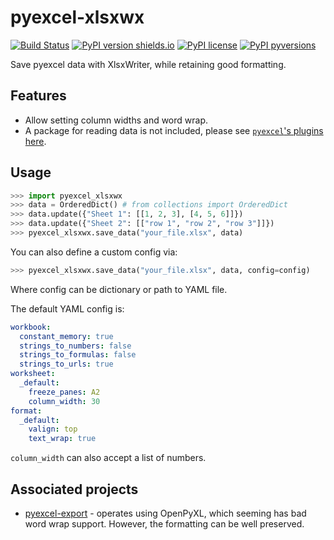 # pyexcel-xlsxwx

[![Build Status](https://travis-ci.org/patarapolw/pyexcel-xlsxwx.svg?branch=master)](https://travis-ci.org/patarapolw/pyexcel-xlsxwx)
[![PyPI version shields.io](https://img.shields.io/pypi/v/pyexcel_xlsxwx.svg)](https://pypi.python.org/pypi/pyexcel_xlsxwx/)
[![PyPI license](https://img.shields.io/pypi/l/pyexcel_xlsxwx.svg)](https://pypi.python.org/pypi/pyexcel_xlsxwx/)
[![PyPI pyversions](https://img.shields.io/pypi/pyversions/pyexcel_xlsxwx.svg)](https://pypi.python.org/pypi/pyexcel_xlsxwx/)

Save pyexcel data with XlsxWriter, while retaining good formatting.

## Features

- Allow setting column widths and word wrap.
- A package for reading data is not included, please see [`pyexcel`'s plugins here](https://github.com/pyexcel/pyexcel#available-plugins).

## Usage

```python
>>> import pyexcel_xlsxwx
>>> data = OrderedDict() # from collections import OrderedDict
>>> data.update({"Sheet 1": [[1, 2, 3], [4, 5, 6]]})
>>> data.update({"Sheet 2": [["row 1", "row 2", "row 3"]]})
>>> pyexcel_xlsxwx.save_data("your_file.xlsx", data)
```

You can also define a custom config via:
```python
>>> pyexcel_xlsxwx.save_data("your_file.xlsx", data, config=config)
```
Where config can be dictionary or path to YAML file.

The default YAML config is:

```yaml
workbook:
  constant_memory: true
  strings_to_numbers: false
  strings_to_formulas: false
  strings_to_urls: true
worksheet:
  _default:
    freeze_panes: A2
    column_width: 30
format:
  _default:
    valign: top
    text_wrap: true
```
`column_width` can also accept a list of numbers.

## Associated projects

- [pyexcel-export](https://github.com/patarapolw/pyexcel-export) - operates using OpenPyXL, which seeming has bad word wrap support. However, the formatting can be well preserved.
